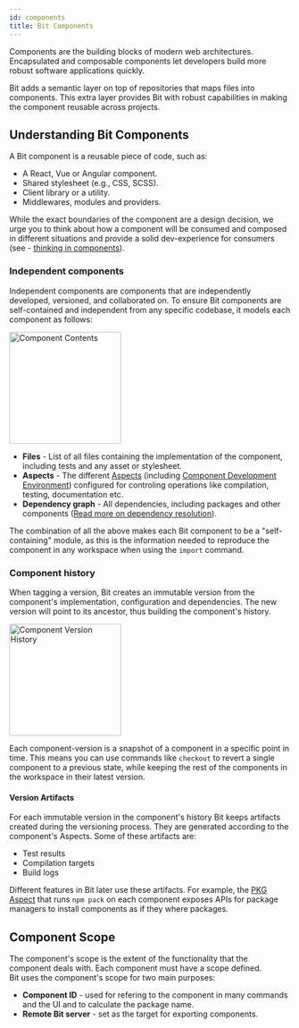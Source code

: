 ```yaml
---
id: components
title: Bit Components
---
```


Components are the building blocks of modern web architectures. Encapsulated and composable components let developers build more robust software applications quickly.

Bit adds a semantic layer on top of repositories that maps files into components. This extra layer provides Bit with robust capabilities in making the component reusable across projects.

## Understanding Bit Components

A Bit component is a reusable piece of code, such as:

* A React, Vue or Angular component.
* Shared stylesheet (e.g., CSS, SCSS).
* Client library or a utility.
* Middlewares, modules and providers.

While the exact boundaries of the component are a design decision, we urge you to think about how a component will be consumed and composed in different situations and provide a solid dev-experience for consumers (see - [thinking in components](/component-architecture/thinking-in-components)).

### Independent components

Independent components are components that are independently developed, versioned, and collaborated on. To ensure Bit components are self-contained and independent from any specific codebase, it models each component as follows:

<div style={{textAlign: 'center'}}>
    <img src="/img/component-contents.png" width="200" alt="Component Contents" />
</div>

* **Files** - List of all files containing the implementation of the component, including tests and any asset or stylesheet.
* **Aspects** - The different [Aspects](/aspects/aspects-overview) (including [Component Development Environment](/building-with-bit/environments)) configured for controling operations like compilation, testing, documentation etc.
* **Dependency graph** - All dependencies, including packages and other components ([Read more on dependency resolution](/aspects/dependency-resolver)).

The combination of all the above makes each Bit component to be a "self-containing" module, as this is the information needed to reproduce the component in any workspace when using the `import` command.

### Component history

When tagging a version, Bit creates an immutable version from the component's implementation, configuration and dependencies. The new version will point to its ancestor, thus building the component's history.

<div style={{textAlign: 'center'}}>
    <img src="/img/version-history.png" width="200" alt="Component Version History" />
</div>

Each component-version is a snapshot of a component in a specific point in time. This means you can use commands like `checkout` to revert a single component to a previous state, while keeping the rest of the components in the workspace in their latest version.

#### Version Artifacts

For each immutable version in the component's history Bit keeps artifacts created during the versioning process. They are generated according to the component's Aspects. Some of these artifacts are:

* Test results
* Compilation targets
* Build logs

Different features in Bit later use these artifacts. For example, the [PKG Aspect](/aspects/pkg) that runs `npm pack` on each component exposes APIs for package managers to install components as if they where packages.

## Component Scope

The component's scope is the extent of the functionality that the component deals with. Each component must have a scope defined.  
Bit uses the component's scope for two main purposes:

* **Component ID** - used for refering to the component in many commands and the UI and to calculate the package name.
* **Remote Bit server** - set as the target for exporting components.
